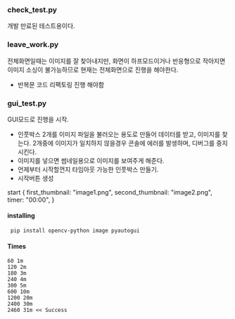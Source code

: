 ### check_test.py

개발 만료된 테스트용이다.

### leave_work.py

전체화면일때는 이미지를 잘 찾아내지만, 화면이 하프모드이거나 반응형으로 작아지면 이미지 소싱이 불가능하므로 현재는 전체화면으로 진행을 해야한다.

- 반복문 코드 리팩토링 진행 해야함

### gui_test.py

GUI모드로 진행을 시작.

- 인풋박스 2개를 이미지 파일을 불러오는 용도로 만들어 데이터를 받고, 이미지를 찾는다. 2개중에 이미지가 일치하지 않을경우 콘솔에 에러를 발생하며, 디버그를 중지시킨다.
- 이미지를 넣으면 썸네일용으로 이미지를 보여주게 해준다.
- 언제부터 시작할껀지 타임아웃 가능한 인풋박스 만들기.
- 시작버튼 생성

start {
first_thumbnail: "image1.png",
second_thumbnail: "image2.png",
timer: "00:00",
}

#### installing

```
 pip install opencv-python image pyautogui
```

#### Times

```
60 1m
120 2m
180 3m
240 4m
300 5m
600 10m
1200 20m
2400 30m
2460 31m << Success
```
